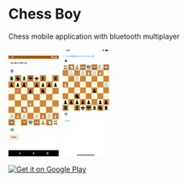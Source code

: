 # Chess Boy

Chess mobile application with bluetooth multiplayer

<p float="left">
  <img src="screenshots/android.png" width="100" />
  <img src="screenshots/ios.png" width="100" />
</p>

<a href="https://play.google.com/store/apps/details?id=com.nwagu.android.chessboy" target="_blank">
<img src="https://play.google.com/intl/en_us/badges/images/generic/en-play-badge.png" alt="Get it on Google Play" height="80"/></a>

